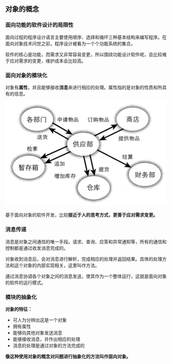 ## 对象的概念

### 面向功能的软件设计的局限性

面向过程的程序设计语言主要使用顺序、选择和循环三种基本结构来编写程序。在面向对象技术问世之前，程序设计被看为一个个功能系统的集合。

软件的核心是功能，而需求又非常容易变更，所以围绕功能设计软件呢，会比较难于应对需求的变更，维护成本会比较高。

### 面向对象的模块化

对象有**属性**，并且能够接收**消息**来进行相应的处理。属性指的是对象的性质和所具有的信息。

 ![业务](/assets/Jietu20190329-152342.jpg)
 
基于面向对象的软件开发，比较**接近于人的思考方式，更善于应对需求变更。**

### 消息传递

消息是对象之间通信的唯一手段。请求、查询、应答和异常通知等，所有的通信和控制都是通过收发消息完成的。

对象收到消息后，会对消息进行解析，完成相应的处理并返回结果。具体的处理方法和这个对象的内部实现相关，这里叫作方法。

通过消息协调各个对象之间的消息发送，使其作为一个整体运行，这就是面向对象的软件的运行模式。

### 模块的抽象化

**对象的特征：**
- 可人为分辨出这是一个对象
- 拥有属性
- 能够向其他对象发送消息
- 能够接收消息，并作出相应的处理
- 消息的处理是通过对象的方法完成的

**像这种使用对象的概念对问题进行抽象化的方法叫作面向对象。**

